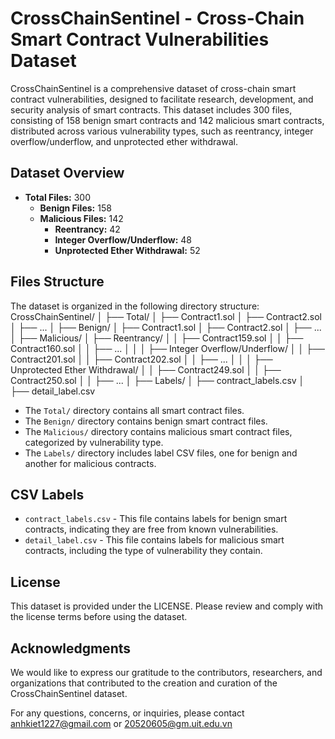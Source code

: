 # CrossChainSentinel - Cross-Chain Smart Contract Vulnerabilities Dataset

CrossChainSentinel is a comprehensive dataset of cross-chain smart contract vulnerabilities, designed to facilitate research, development, and security analysis of smart contracts. This dataset includes 300 files, consisting of 158 benign smart contracts and 142 malicious smart contracts, distributed across various vulnerability types, such as reentrancy, integer overflow/underflow, and unprotected ether withdrawal.

## Dataset Overview

- **Total Files:** 300
  - **Benign Files:** 158
  - **Malicious Files:** 142
    - **Reentrancy:** 42
    - **Integer Overflow/Underflow:** 48
    - **Unprotected Ether Withdrawal:** 52

## Files Structure

The dataset is organized in the following directory structure:
CrossChainSentinel/
│
├── Total/
│ ├── Contract1.sol
│ ├── Contract2.sol
│ ├── ...
│
├── Benign/
│ ├── Contract1.sol
│ ├── Contract2.sol
│ ├── ...
│
├── Malicious/
│ ├── Reentrancy/
│ │ ├── Contract159.sol
│ │ ├── Contract160.sol
│ │ ├── ...
│ │
│ ├── Integer Overflow/Underflow/
│ │ ├── Contract201.sol
│ │ ├── Contract202.sol
│ │ ├── ...
│ │
│ ├── Unprotected Ether Withdrawal/
│ │ ├── Contract249.sol
│ │ ├── Contract250.sol
│ │ ├── ...
│
├── Labels/
│ ├── contract_labels.csv
│ ├── detail_label.csv

- The `Total/` directory contains all smart contract files.
- The `Benign/` directory contains benign smart contract files.
- The `Malicious/` directory contains malicious smart contract files, categorized by vulnerability type.
- The `Labels/` directory includes label CSV files, one for benign and another for malicious contracts.

## CSV Labels

- `contract_labels.csv` - This file contains labels for benign smart contracts, indicating they are free from known vulnerabilities.
- `detail_label.csv` - This file contains labels for malicious smart contracts, including the type of vulnerability they contain.

## License
This dataset is provided under the LICENSE. Please review and comply with the license terms before using the dataset.

## Acknowledgments
We would like to express our gratitude to the contributors, researchers, and organizations that contributed to the creation and curation of the CrossChainSentinel dataset.

For any questions, concerns, or inquiries, please contact anhkiet1227@gmail.com or 20520605@gm.uit.edu.vn